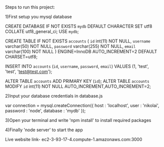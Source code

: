 Steps to run this project:

1)First setup you mysql database

CREATE DATABASE IF NOT EXISTS `mydb` DEFAULT CHARACTER SET utf8 COLLATE utf8_general_ci;
USE `mydb`;

CREATE TABLE IF NOT EXISTS `accounts` (
  `id` int(11) NOT NULL,
  `username` varchar(50) NOT NULL,
  `password` varchar(255) NOT NULL,
  `email` varchar(100) NOT NULL
) ENGINE=InnoDB AUTO_INCREMENT=2 DEFAULT CHARSET=utf8;

INSERT INTO `accounts` (`id`, `username`, `password`, `email`) VALUES (1, 'test', 'test', 'test@test.com');

ALTER TABLE `accounts` ADD PRIMARY KEY (`id`);
ALTER TABLE `accounts` MODIFY `id` int(11) NOT NULL AUTO_INCREMENT,AUTO_INCREMENT=2;


2)Input your database credentials in database.js


var connection = mysql.createConnection({
    host     : 'localhost',
    user     : 'nikolai',
    password : 'node',
    database : 'mydb'
});

3)Open your terminal and write 'npm install' to install required packages

4)Finally 'node server' to start the app


Live website link-   ec2-3-93-17-4.compute-1.amazonaws.com:3000
